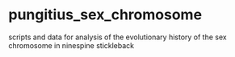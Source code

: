 # pungitius_sex_chromosome
scripts and data for analysis of the evolutionary history of the sex chromosome in ninespine stickleback
